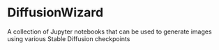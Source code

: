 # DiffusionWizard
A collection of Jupyter notebooks that can be used to generate images using various Stable Diffusion checkpoints
